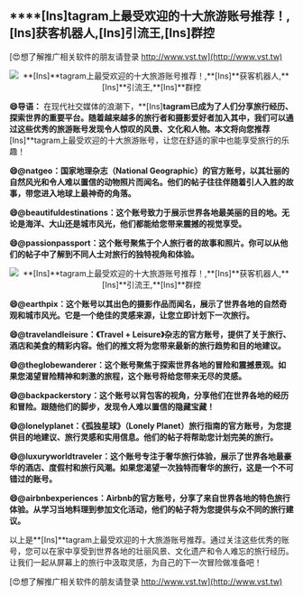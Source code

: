 ## ****[Ins]**tagram上最受欢迎的十大旅游账号推荐！,**[Ins]**获客机器人,**[Ins]**引流王,**[Ins]**群控**

[😍想了解推广相关软件的朋友请登录 http://www.vst.tw](http://www.vst.tw)

 <center><img src="https://vst.tw/MP4/tuiguang/png/0.png" alt="**[Ins]**tagram上最受欢迎的十大旅游账号推荐！,**[Ins]**获客机器人,**[Ins]**引流王,**[Ins]**群控"></center>

**😄导语：**
在现代社交媒体的浪潮下，**[Ins]**tagram已成为了人们分享旅行经历、探索世界的重要平台。随着越来越多的旅行者和摄影爱好者加入其中，我们可以通过这些优秀的旅游账号发现令人惊叹的风景、文化和人物。本文将向您推荐**[Ins]**tagram上最受欢迎的十大旅游账号，让您在舒适的家中也能享受旅行的乐趣！

**😄@natgeo：国家地理杂志（National Geographic）的官方账号，以其壮丽的自然风光和令人难以置信的动物照片而闻名。他们的帖子往往伴随着引人入胜的故事，带您进入地球上最神奇的角落。**

**😄@beautifuldestinations：这个账号致力于展示世界各地最美丽的目的地。无论是海洋、大山还是城市风光，他们都能给您带来震撼的视觉享受。**

**😄@passionpassport：这个账号聚焦于个人旅行者的故事和照片。你可以从他们的帖子中了解到不同人士对旅行的独特视角和体验。**

 <center><img src="https://vst.tw/MP4/tuiguang/png/2.png" alt="**[Ins]**tagram上最受欢迎的十大旅游账号推荐！,**[Ins]**获客机器人,**[Ins]**引流王,**[Ins]**群控"></center>

**😄@earthpix：这个账号以其出色的摄影作品而闻名，展示了世界各地的自然奇观和城市风光。它是一个绝佳的灵感来源，让您立即计划下一次旅行。**

**😄@travelandleisure：《Travel + Leisure》杂志的官方账号，提供了关于旅行、酒店和美食的精彩内容。他们的推文将为您带来最新的旅行趋势和目的地建议。**

**😄@theglobewanderer：这个账号聚焦于探索世界各地的冒险和震撼景观。如果您渴望冒险精神和刺激的旅程，这个账号将给您带来无尽的灵感。**

**😄@backpackerstory：这个账号以背包客的视角，分享他们在世界各地的经历和冒险。跟随他们的脚步，发现令人难以置信的隐藏宝藏！**

**😄@lonelyplanet：《孤独星球》（Lonely Planet）旅行指南的官方账号，为您提供目的地建议、旅行灵感和实用信息。他们的帖子将帮助您计划完美的旅行。**

**😄@luxuryworldtraveler：这个账号专注于奢华旅行体验，展示了世界各地最豪华的酒店、度假村和旅行风潮。如果您渴望一次独特而奢华的旅行，这是一个不可错过的账号。**

**😄@airbnbexperiences：Airbnb的官方账号，分享了来自世界各地的特色旅行体验。从学习当地料理到参加文化活动，他们的帖子将为您提供与众不同的旅行建议。**

以上是**[Ins]**tagram上最受欢迎的十大旅游账号推荐。通过关注这些优秀的账号，您可以在家中享受到世界各地的壮丽风景、文化遗产和令人难忘的旅行经历。让我们一起从屏幕上的旅行中汲取灵感，为自己的下一次冒险做准备吧！

[😍想了解推广相关软件的朋友请登录 http://www.vst.tw](http://www.vst.tw)




